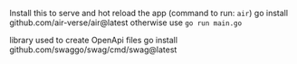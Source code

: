 Install this to serve and hot reload the app (command to run: `air`)
go install github.com/air-verse/air@latest
otherwise use `go run main.go`

library used to create OpenApi files
go install github.com/swaggo/swag/cmd/swag@latest
